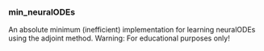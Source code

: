 ### min_neuralODEs
An absolute minimum (inefficient) implementation for learning neuralODEs using the adjoint method. Warning: For educational purposes only!
